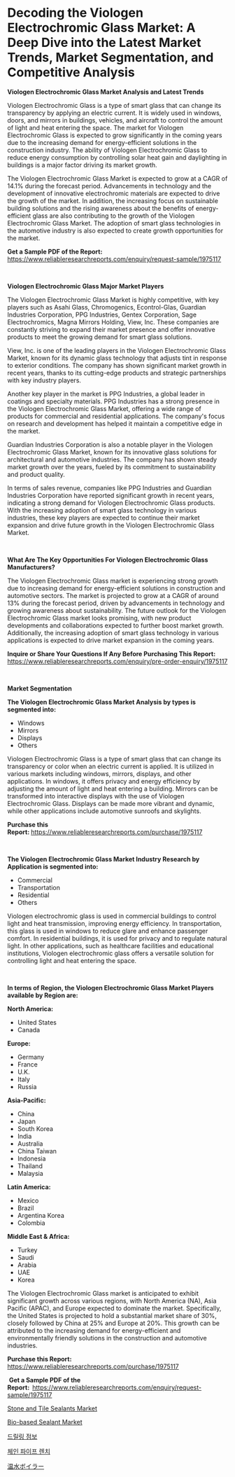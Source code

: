 <p><h1>Decoding the Viologen Electrochromic Glass Market: A Deep Dive into the Latest Market Trends, Market Segmentation, and Competitive Analysis</h1></p><p><strong>Viologen Electrochromic Glass Market Analysis and Latest Trends</strong></p>
<p><p>Viologen Electrochromic Glass is a type of smart glass that can change its transparency by applying an electric current. It is widely used in windows, doors, and mirrors in buildings, vehicles, and aircraft to control the amount of light and heat entering the space. The market for Viologen Electrochromic Glass is expected to grow significantly in the coming years due to the increasing demand for energy-efficient solutions in the construction industry. The ability of Viologen Electrochromic Glass to reduce energy consumption by controlling solar heat gain and daylighting in buildings is a major factor driving its market growth.</p><p>The Viologen Electrochromic Glass Market is expected to grow at a CAGR of 14.1% during the forecast period. Advancements in technology and the development of innovative electrochromic materials are expected to drive the growth of the market. In addition, the increasing focus on sustainable building solutions and the rising awareness about the benefits of energy-efficient glass are also contributing to the growth of the Viologen Electrochromic Glass Market. The adoption of smart glass technologies in the automotive industry is also expected to create growth opportunities for the market.</p></p>
<p><strong>Get a Sample PDF of the Report:&nbsp;</strong> <a href="https://www.reliableresearchreports.com/enquiry/request-sample/1975117">https://www.reliableresearchreports.com/enquiry/request-sample/1975117</a></p>
<p>&nbsp;</p>
<p><strong>Viologen Electrochromic Glass Major Market Players</strong></p>
<p><p>The Viologen Electrochromic Glass Market is highly competitive, with key players such as Asahi Glass, Chromogenics, Econtrol-Glas, Guardian Industries Corporation, PPG Industries, Gentex Corporation, Sage Electrochromics, Magna Mirrors Holding, View, Inc. These companies are constantly striving to expand their market presence and offer innovative products to meet the growing demand for smart glass solutions.</p><p>View, Inc. is one of the leading players in the Viologen Electrochromic Glass Market, known for its dynamic glass technology that adjusts tint in response to exterior conditions. The company has shown significant market growth in recent years, thanks to its cutting-edge products and strategic partnerships with key industry players.</p><p>Another key player in the market is PPG Industries, a global leader in coatings and specialty materials. PPG Industries has a strong presence in the Viologen Electrochromic Glass Market, offering a wide range of products for commercial and residential applications. The company's focus on research and development has helped it maintain a competitive edge in the market.</p><p>Guardian Industries Corporation is also a notable player in the Viologen Electrochromic Glass Market, known for its innovative glass solutions for architectural and automotive industries. The company has shown steady market growth over the years, fueled by its commitment to sustainability and product quality.</p><p>In terms of sales revenue, companies like PPG Industries and Guardian Industries Corporation have reported significant growth in recent years, indicating a strong demand for Viologen Electrochromic Glass products. With the increasing adoption of smart glass technology in various industries, these key players are expected to continue their market expansion and drive future growth in the Viologen Electrochromic Glass Market.</p></p>
<p>&nbsp;</p>
<p><strong>What Are The Key Opportunities For Viologen Electrochromic Glass Manufacturers?</strong></p>
<p><p>The Viologen Electrochromic Glass market is experiencing strong growth due to increasing demand for energy-efficient solutions in construction and automotive sectors. The market is projected to grow at a CAGR of around 13% during the forecast period, driven by advancements in technology and growing awareness about sustainability. The future outlook for the Viologen Electrochromic Glass market looks promising, with new product developments and collaborations expected to further boost market growth. Additionally, the increasing adoption of smart glass technology in various applications is expected to drive market expansion in the coming years.</p></p>
<p><strong>Inquire or Share Your Questions If Any Before Purchasing This Report:</strong> <a href="https://www.reliableresearchreports.com/enquiry/pre-order-enquiry/1975117">https://www.reliableresearchreports.com/enquiry/pre-order-enquiry/1975117</a></p>
<p>&nbsp;</p>
<p><strong>Market Segmentation</strong></p>
<p><strong>The Viologen Electrochromic Glass Market Analysis by types is segmented into:</strong></p>
<p><ul><li>Windows</li><li>Mirrors</li><li>Displays</li><li>Others</li></ul></p>
<p><p>Viologen Electrochromic Glass is a type of smart glass that can change its transparency or color when an electric current is applied. It is utilized in various markets including windows, mirrors, displays, and other applications. In windows, it offers privacy and energy efficiency by adjusting the amount of light and heat entering a building. Mirrors can be transformed into interactive displays with the use of Viologen Electrochromic Glass. Displays can be made more vibrant and dynamic, while other applications include automotive sunroofs and skylights.</p></p>
<p><strong>Purchase this Report:&nbsp;</strong><a href="https://www.reliableresearchreports.com/purchase/1975117">https://www.reliableresearchreports.com/purchase/1975117</a></p>
<p>&nbsp;</p>
<p><strong>The Viologen Electrochromic Glass Market Industry Research by Application is segmented into:</strong></p>
<p><ul><li>Commercial</li><li>Transportation</li><li>Residential</li><li>Others</li></ul></p>
<p><p>Viologen electrochromic glass is used in commercial buildings to control light and heat transmission, improving energy efficiency. In transportation, this glass is used in windows to reduce glare and enhance passenger comfort. In residential buildings, it is used for privacy and to regulate natural light. In other applications, such as healthcare facilities and educational institutions, Viologen electrochromic glass offers a versatile solution for controlling light and heat entering the space.</p></p>
<p>&nbsp;</p>
<p><strong>In terms of Region, the Viologen Electrochromic Glass Market Players available by Region are:</strong></p>
<p>
    <p> <strong> North America: </strong>
        <ul>
            <li>United States</li>
            <li>Canada</li>
        </ul>
        </p> 
    <p> <strong> Europe: </strong>
        <ul>
            <li>Germany</li>
            <li>France</li>
            <li>U.K.</li>
            <li>Italy</li>
            <li>Russia</li>
        </ul>
        </p> 
    <p> <strong> Asia-Pacific: </strong>
        <ul>
            <li>China</li>
            <li>Japan</li>
            <li>South Korea</li>
            <li>India</li>
            <li>Australia</li>
            <li>China Taiwan</li>
            <li>Indonesia</li>
            <li>Thailand</li>
            <li>Malaysia</li>
        </ul>
        </p> 
    <p> <strong> Latin America: </strong>
        <ul>
            <li>Mexico</li>
            <li>Brazil</li>
            <li>Argentina Korea</li>
            <li>Colombia</li>
        </ul>
        </p> 
    <p> <strong> Middle East & Africa: </strong>
        <ul>
            <li>Turkey</li>
            <li>Saudi</li>
            <li>Arabia</li>
            <li>UAE</li>
            <li>Korea</li>
        </ul>
    </p>
    </p>
<p><p>The Viologen Electrochromic Glass market is anticipated to exhibit significant growth across various regions, with North America (NA), Asia Pacific (APAC), and Europe expected to dominate the market. Specifically, the United States is projected to hold a substantial market share of 30%, closely followed by China at 25% and Europe at 20%. This growth can be attributed to the increasing demand for energy-efficient and environmentally friendly solutions in the construction and automotive industries.</p></p>
<p><strong>Purchase this Report: </strong><a href="https://www.reliableresearchreports.com/purchase/1975117">https://www.reliableresearchreports.com/purchase/1975117</a></p>
<p>&nbsp;<strong>Get a Sample PDF of the Report:&nbsp;&nbsp;</strong><a href="https://www.reliableresearchreports.com/enquiry/request-sample/1975117">https://www.reliableresearchreports.com/enquiry/request-sample/1975117</a></p>
<p><strong></strong></p>
<p><p><a href="https://github.com/Chiragrp22/Market-Research-Report-List-3/blob/main/stone-and-tile-sealants-market.md">Stone and Tile Sealants Market</a></p><p><a href="https://github.com/derrinmiltonellis35gcl/Market-Research-Report-List-1/blob/main/bio-based-sealant-market.md">Bio-based Sealant Market</a></p><p><a href="https://github.com/fredrickeglers/Market-Research-Report-List-1/blob/main/77316851877.md">드릴링 점보</a></p><p><a href="https://github.com/bunxhcci35271755/Market-Research-Report-List-1/blob/main/28458441876.md">체인 파이프 렌치</a></p><p><a href="https://github.com/efcvopdgkdx128/Market-Research-Report-List-1/blob/main/86465482214.md">温水ボイラー</a></p></p>